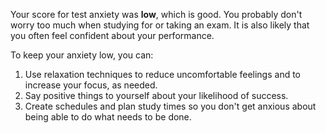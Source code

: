 Your score for test anxiety was **low**, which is good. You probably don't worry too much when studying for or taking an exam. It is also likely that you often feel confident about your performance.

To keep your anxiety low, you can:

1. Use relaxation techniques to reduce uncomfortable feelings and to increase your focus, as needed. 
2. Say positive things to yourself about your likelihood of success.
3. Create schedules and plan study times so you don't get anxious about being able to do what needs to be done.

